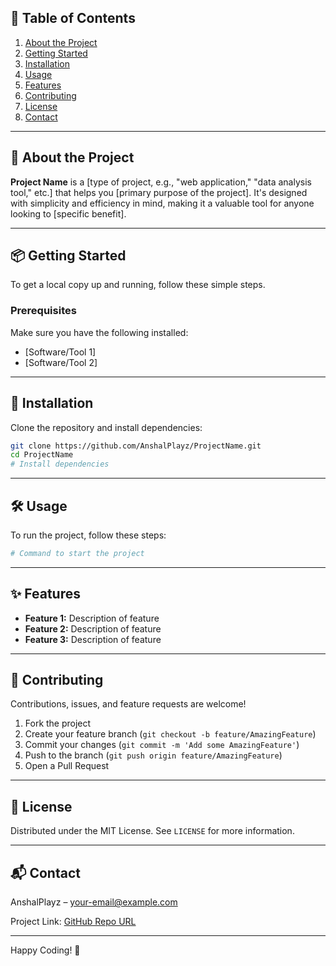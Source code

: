 
## 🎉 **Table of Contents**

1. [About the Project](#about-the-project)
2. [Getting Started](#getting-started)
3. [Installation](#installation)
4. [Usage](#usage)
5. [Features](#features)
6. [Contributing](#contributing)
7. [License](#license)
8. [Contact](#contact)

---

## 🚀 **About the Project**

**Project Name** is a [type of project, e.g., "web application," "data analysis tool," etc.] that helps you [primary purpose of the project]. It's designed with simplicity and efficiency in mind, making it a valuable tool for anyone looking to [specific benefit].

---

## 📦 **Getting Started**

To get a local copy up and running, follow these simple steps.

### Prerequisites
Make sure you have the following installed:
- [Software/Tool 1]
- [Software/Tool 2]

---

## 🔧 **Installation**

Clone the repository and install dependencies:

```bash
git clone https://github.com/AnshalPlayz/ProjectName.git
cd ProjectName
# Install dependencies
```

---

## 🛠 **Usage**

To run the project, follow these steps:

```bash
# Command to start the project
```

---

## ✨ **Features**

- **Feature 1:** Description of feature
- **Feature 2:** Description of feature
- **Feature 3:** Description of feature

---

## 🤝 **Contributing**

Contributions, issues, and feature requests are welcome!  
1. Fork the project
2. Create your feature branch (`git checkout -b feature/AmazingFeature`)
3. Commit your changes (`git commit -m 'Add some AmazingFeature'`)
4. Push to the branch (`git push origin feature/AmazingFeature`)
5. Open a Pull Request

---

## 📄 **License**

Distributed under the MIT License. See `LICENSE` for more information.

---

## 📬 **Contact**

AnshalPlayz – [your-email@example.com](mailto:your-email@example.com)  

Project Link: [GitHub Repo URL](https://github.com/AnshalPlayz/ProjectName)

---

Happy Coding! 🎉
